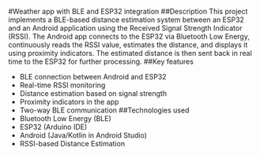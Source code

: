 #Weather app with BLE and ESP32 integration
##Description
This project implements a BLE-based distance estimation system between an ESP32 and an Android application using the Received Signal Strength Indicator (RSSI). 
The Android app connects to the ESP32 via Bluetooth Low Energy, continuously reads the RSSI value, estimates the distance, and displays it using proximity indicators.
The estimated distance is then sent back in real time to the ESP32 for further processing.
##Key features
- BLE connection between Android and ESP32
- Real-time RSSI monitoring
- Distance estimation based on signal strength
- Proximity indicators in the app 
- Two-way BLE communication
##Technologies used
- Bluetooth Low Energy (BLE)
- ESP32 (Arduino IDE)
- Android (Java/Kotlin in Android Studio)
- RSSI-based Distance Estimation
